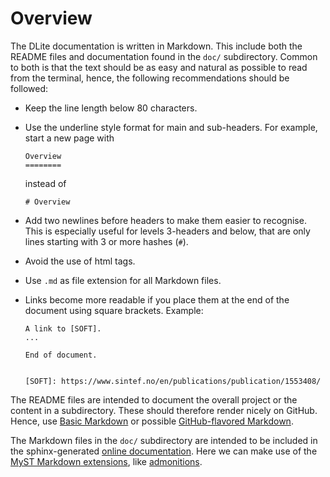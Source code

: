 Overview
========
The DLite documentation is written in Markdown.  This include both the
README files and documentation found in the `doc/` subdirectory.
Common to both is that the text should be as easy and natural as
possible to read from the terminal, hence, the following
recommendations should be followed:

* Keep the line length below 80 characters.

* Use the underline style format for main and sub-headers. For example,
  start a new page with

      Overview
      ========

  instead of

      # Overview

* Add two newlines before headers to make them easier to recognise.  This
  is especially useful for levels 3-headers and below, that are only lines
  starting with 3 or more hashes (`#`).

* Avoid the use of html tags.

* Use `.md` as file extension for all Markdown files.

* Links become more readable if you place them at the end of the document
  using square brackets.  Example:

     ```
     A link to [SOFT].
     ...

     End of document.


     [SOFT]: https://www.sintef.no/en/publications/publication/1553408/
     ```


The README files are intended to document the overall project or the
content in a subdirectory.  These should therefore render nicely on GitHub.
Hence, use [Basic Markdown] or possible [GitHub-flavored Markdown].

The Markdown files in the `doc/` subdirectory are intended to be included
in the sphinx-generated [online documentation].  Here we can make use of
the [MyST Markdown extensions], like [admonitions].




[Markdown]: https://en.wikipedia.org/wiki/Markdown
[Basic Markdown]: https://github.com/adam-p/markdown-here/wiki/Markdown-Cheatsheet
[GitHub-flavored Markdown]: https://docs.github.com/en/get-started/writing-on-github
[MyST Markdown extensions]: https://myst-parser.readthedocs.io/en/latest/syntax/optional.html
[online documentation]: https://sintef.github.io/dlite/
[admonitions]: https://myst-parser.readthedocs.io/en/latest/syntax/optional.html#admonition-directives
